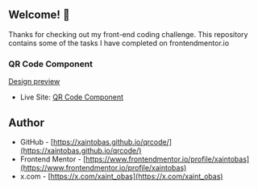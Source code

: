 ## Welcome! 👋

Thanks for checking out my front-end coding challenge. This repository contains some of the tasks I have completed on frontendmentor.io

### QR Code Component

[Design preview](qr-code/screenshot.png)

- Live Site: [QR Code Component](https://xaintobas.github.io/fmc/qr-code/)

## Author

- GitHub - [https://xaintobas.github.io/qrcode/](https://xaintobas.github.io/qrcode/)
- Frontend Mentor - [https://www.frontendmentor.io/profile/xaintobas](https://www.frontendmentor.io/profile/xaintobas)
- x.com - [https://x.com/xaint_obas](https://x.com/xaint_obas)
